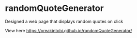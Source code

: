 # randomQuoteGenerator

 Designed a web page that displays random quotes on click

View here https://oreakintobi.github.io/randomQuoteGenerator/
